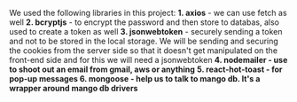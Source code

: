 We used the following libraries in this project:
<b>1. axios</b> - we can use fetch as well 
<b>2. bcryptjs</b> - to encrypt the password and then store to databas, also used to create a token as well
<b>3. jsonwebtoken</b> - securely sending a token and not to be stored in the local storage. We will be sending and securing the cookies from the server side so that it doesn't get manipulated on the front-end side and for this we will need a jsonwebtoken
<b>4. nodemailer - use to shoot out an email from gmail, aws or anything</b> 
<b>5. react-hot-toast - for pop-up messages </b>
<b>6. mongoose - help us to talk to mango db. It's a wrapper around mango db drivers</b>